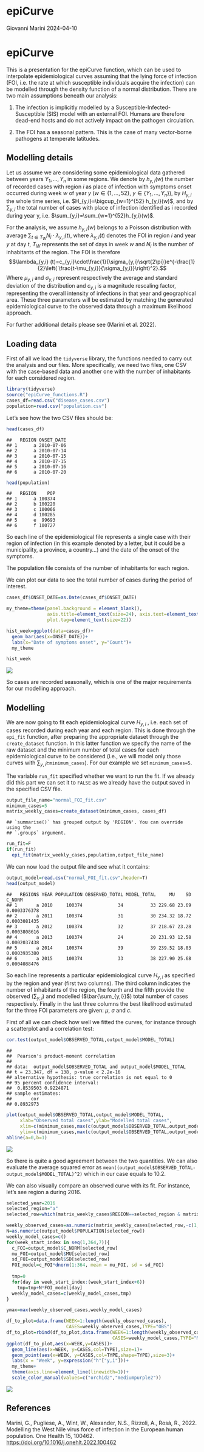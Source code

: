 epiCurve
================
Giovanni Marini
2024-04-10

# epiCurve

This is a presentation for the epiCurve function, which can be used to
interpolate epidemiological curves assuming that the lying force of
infection (FOI, i.e. the rate at which susceptible individuals acquire
the infection) can be modelled through the density function of a normal
distribution. There are two main assumptions beneath our analysis:

1.  The infection is implicitly modelled by a
    Susceptible-Infected-Susceptible (SIS) model with an external FOI.
    Humans are therefore dead-end hosts and do not actively impact on
    the pathogen circulation.

2.  The FOI has a seasonal pattern. This is the case of many
    vector-borne pathogens at temperate latitudes.

## Modelling details

Let us assume we are considering some epidemiological data gathered
between years $Y_1, ..., Y_n$ in some regions. We denote by $h_{y,i}(w)$
the number of recorded cases with region $i$ as place of infection with
symptoms onset occurred during week $w$ of year $y$ ($w\in\{1, …, 52\}$,
$y\in\{Y_1, ..., Y_n\}$), by $H_{y,i}$ the whole time series,
i.e. $H_{y,i}=\bigcup_{w=1}^{52} h_{y,i}(w)$, and by $\sum_{y,i}$ the
total number of cases with place of infection identified as i recorded
during year y, i.e. $\sum_{y,i}=\sum_{w=1}^{52}h_{y,i}(w)$.

For the analysis, we assume $h_{y,i}(w)$ belongs to a Poisson
distribution with average $\sum_{t\in T_W} N_i \cdot \lambda_{y,i}(t)$,
where $\lambda_{y,i}(t)$ denotes the FOI in region $i$ and year $y$ at
day $t$, $T_W$ represents the set of days in week $w$ and $N_i$ is the
number of inhabitants of the region. The FOI is therefore
$$\lambda_{y,i} (t)=c_{y,i}\cdot\frac{1}{\sigma_{y,i}\sqrt{2\pi}}e^{-\frac{1}{2}\left( \frac{t-\mu_{y,i}}{\sigma_{y,i}}\right)^2}.$$
Where $\mu_{y,i}$ and $\sigma_{y,i}$ represent respectively the average
and standard deviation of the distribution and $c_{y,i}$ is a magnitude
rescaling factor, representing the overall intensity of infections in
that year and geographical area. These three parameters will be
estimated by matching the generated epidemiological curve to the
observed data through a maximum likelihood approach.

For further additional details please see (Marini et al. 2022).

## Loading data

First of all we load the `tidyverse` library, the functions needed to
carry out the analysis and our files. More specifically, we need two
files, one CSV with the case-based data and another one with the number
of inhabitants for each considered region.

``` r
library(tidyverse)
source("epiCurve_functions.R")
cases_df=read.csv("disease_cases.csv")
population=read.csv("population.csv")
```

Let’s see how the two CSV files should be:

``` r
head(cases_df)
```

    ##   REGION ONSET_DATE
    ## 1      a 2010-07-06
    ## 2      a 2010-07-14
    ## 3      a 2010-07-15
    ## 4      a 2010-07-15
    ## 5      a 2010-07-16
    ## 6      a 2010-07-20

``` r
head(population)
```

    ##   REGION    POP
    ## 1      a 100374
    ## 2      b 100220
    ## 3      c 100066
    ## 4      d 100285
    ## 5      e  99693
    ## 6      f 100727

So each line of the epidemiological file represents a single case with
their region of infection (in this example denoted by a letter, but it
could be a municipality, a province, a country…) and the date of the
onset of the symptoms.

The population file consists of the number of inhabitants for each
region.

We can plot our data to see the total number of cases during the period
of interest.

``` r
cases_df$ONSET_DATE=as.Date(cases_df$ONSET_DATE)

my_theme=theme(panel.background = element_blank(),
               axis.title=element_text(size=24), axis.text=element_text(size=16),
               plot.tag=element_text(size=22))

hist_week=ggplot(data=cases_df)+
  geom_bar(aes(x=ONSET_DATE))+
  labs(x="Date of symptoms onset", y="Count")+
  my_theme

hist_week
```

![](epiCurve-presentation_files/figure-gfm/preliminary_plots-1.png)<!-- -->

So cases are recorded seasonally, which is one of the major requirements
for our modelling approach.

## Modelling

We are now going to fit each epidemiological curve $H_{y,i}$ , i.e. each
set of cases recorded during each year and each region. This is done
through the `epi_fit` function, after preparing the appropriate dataset
through the `create_dataset` function. In this latter function we
specify the name of the raw dataset and the minimum number of total
cases for each epidemiological curve to be considered (i.e., we will
model only those curves with $\sum_{y,i}\geq$`minimum_cases`). For our
example we set `minimum_cases=5`.

The variable `run_fit` specified whether we want to run the fit. If we
already did this part we can set it to `FALSE` as we already have the
output saved in the specified CSV file.

``` r
output_file_name="normal_FOI_fit.csv"
minimum_cases=5
matrix_weekly_cases=create_dataset(minimum_cases, cases_df)
```

    ## `summarise()` has grouped output by 'REGION'. You can override using the
    ## `.groups` argument.

``` r
run_fit=F
if(run_fit)
  epi_fit(matrix_weekly_cases,population,output_file_name)
```

We can now load the output file and see what it contains:

``` r
output_model=read.csv("normal_FOI_fit.csv",header=T)
head(output_model)
```

    ##   REGIONS YEAR POPULATION OBSERVED_TOTAL MODEL_TOTAL     MU    SD       C_NORM
    ## 1       a 2010     100374             34          33 229.68 23.69 0.0003376378
    ## 2       a 2011     100374             31          30 234.32 18.72 0.0003081435
    ## 3       a 2012     100374             32          37 218.67 23.28 0.0003808616
    ## 4       a 2013     100374             24          20 231.93 12.58 0.0002037438
    ## 5       a 2014     100374             39          39 239.52 18.03 0.0003935380
    ## 6       a 2015     100374             33          38 227.90 25.68 0.0004088476

So each line represents a particular epidemiological curve $H_{y,i}$ as
specified by the region and year (first two columns). The third column
indicates the number of inhabitants of the region, the fourth and the
fifth provide the observed ($\sum_{y,i}$) and modelled
($\bar{\sum_{y,i}}$) total number of cases respectively. Finally in the
last three columns the best likelihood estimated for the three FOI
parameters are given: $\mu$, $\sigma$ and $c$.

First of all we can check how well we fitted the curves, for instance
through a scatterplot and a correlation test:

``` r
cor.test(output_model$OBSERVED_TOTAL,output_model$MODEL_TOTAL)
```

    ## 
    ##  Pearson's product-moment correlation
    ## 
    ## data:  output_model$OBSERVED_TOTAL and output_model$MODEL_TOTAL
    ## t = 23.347, df = 138, p-value < 2.2e-16
    ## alternative hypothesis: true correlation is not equal to 0
    ## 95 percent confidence interval:
    ##  0.8539503 0.9224871
    ## sample estimates:
    ##       cor 
    ## 0.8932973

``` r
plot(output_model$OBSERVED_TOTAL,output_model$MODEL_TOTAL,
     xlab="Observed total cases",ylab="Modelled total cases",
     xlim=c(minimum_cases,max(c(output_model$OBSERVED_TOTAL,output_model$MODEL_TOTAL))),
     ylim=c(minimum_cases,max(c(output_model$OBSERVED_TOTAL,output_model$MODEL_TOTAL))))
abline(a=0,b=1)
```

![](epiCurve-presentation_files/figure-gfm/fit_quality-1.png)<!-- -->

So there is quite a good agreement between the two quantities. We can
also evaluate the average squared error as
`mean((output_model$OBSERVED_TOTAL-output_model$MODEL_TOTAL)^2)` which
in our case equals to 10.2.

We can also visually compare an observed curve with its fit. For
instance, let’s see region a during 2016.

``` r
selected_year=2016
selected_region="a"
selected_row=which(matrix_weekly_cases$REGION==selected_region & matrix_weekly_cases$YEAR==selected_year)

weekly_observed_cases=as.numeric(matrix_weekly_cases[selected_row,-c(1,2)])
N=as.numeric(output_model$POPULATION[selected_row])
weekly_model_cases=c()
for(week_start_index in seq(1,364,7)){
  c_FOI=output_model$C_NORM[selected_row]
  mu_FOI=output_model$MU[selected_row]
  sd_FOI=output_model$SD[selected_row]
  FOI_model=c_FOI*dnorm(1:364, mean = mu_FOI, sd = sd_FOI)
  
  tmp=0
  for(day in week_start_index:(week_start_index+6))
    tmp=tmp+N*FOI_model[day]
  weekly_model_cases=c(weekly_model_cases,tmp)
}

ymax=max(weekly_observed_cases,weekly_model_cases)

df_to_plot=data.frame(WEEK=1:length(weekly_observed_cases),
                      CASES=weekly_observed_cases,TYPE="OBS")
df_to_plot=rbind(df_to_plot,data.frame(WEEK=1:length(weekly_observed_cases),
                                       CASES=weekly_model_cases,TYPE="MODEL"))
ggplot(df_to_plot,aes(x=WEEK,y=CASES))+
  geom_line(aes(x=WEEK, y=CASES,col=TYPE),size=1)+
  geom_point(aes(x=WEEK, y=CASES,col=TYPE,shape=TYPE),size=3)+
  labs(x = "Week", y=expression("h"["y,i"]))+
  my_theme+
  theme(axis.line=element_line(linewidth=1))+
  scale_color_manual(values=c("orchid2","mediumpurple2"))
```

![](epiCurve-presentation_files/figure-gfm/curves_comparison-1.png)<!-- -->

## References

Marini, G., Pugliese, A., Wint, W., Alexander, N.S., Rizzoli, A., Rosà,
R., 2022. Modelling the West Nile virus force of infection in the
European human population. One Health 15, 100462.
<https://doi.org/10.1016/j.onehlt.2022.100462>
